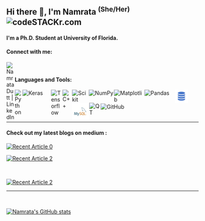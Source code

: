 ## Hi there 👋, I'm Namrata <sup>(She/Her)</sup> <img align="center" alt="codeSTACKr.com" width="5%" src="https://cdn.freebiesupply.com/images/thumbs/2x/florida-gators-logo.png" />

#### I'm a Ph.D. Student at University of Florida.

#### Connect with me:

[<img align="left" alt="Namrata Dutt | LinkedIn" width="22px" src="https://cdn.jsdelivr.net/npm/simple-icons@v3/icons/linkedin.svg" />][linkedin]

<br />

#### Languages and Tools:

<img align="left" alt="Python" width="4%" src="https://media.giphy.com/media/KAq5w47R9rmTuvWOWa/giphy.gif" />
<img align="left" alt="Keras" width="75px" src="https://keras.io/img/logo.png" />
<img align="left" alt="Tensorflow" width="30px" src="https://upload.wikimedia.org/wikipedia/commons/thumb/2/2d/Tensorflow_logo.svg/1200px-Tensorflow_logo.svg.png" />
<img align="left" alt="C++" width="5%" src="https://2.bp.blogspot.com/-z3HC6lmULWs/VY04-cq47kI/AAAAAAAAAwQ/WH7RVNF_ZcA/s1600/f0ff536eb8244be3a825803e6f04f499.gif" />
<img align="left" alt="Scikit" width="44px" src="https://upload.wikimedia.org/wikipedia/commons/thumb/0/05/Scikit_learn_logo_small.svg/1200px-Scikit_learn_logo_small.svg.png" />
<img align="left" alt="NumPy" width="66px" src="https://raw.githubusercontent.com/numpy/numpy/7e7f4adab814b223f7f917369a72757cd28b10cb/branding/icons/numpylogo.svg" />
<img align="left" alt="Matplotlib" width="80px" src="https://matplotlib.org/_static/logo2.svg" />
<img align="left" alt="Pandas" width="80px" src="https://raw.githubusercontent.com/pandas-dev/pandas/761bceb77d44aa63b71dda43ca46e8fd4b9d7422/web/pandas/static/img/pandas.svg" >
<img align="left" alt="SQL" width="34px" src="https://raw.githubusercontent.com/github/explore/80688e429a7d4ef2fca1e82350fe8e3517d3494d/topics/sql/sql.png" />
<img align="left" alt="MySQL" width="45px" src="https://raw.githubusercontent.com/github/explore/80688e429a7d4ef2fca1e82350fe8e3517d3494d/topics/mysql/mysql.png" />
<img align="left" alt="QT" width="30px" src="https://raw.githubusercontent.com/simple-icons/simple-icons/b4c26a833274ecd7eb948805c9488ace62e8e664/icons/qt.svg" />
<img align="center" alt="GitHub" width="44px" src="https://res.cloudinary.com/devpost/image/fetch/s--KP5oRp25--/c_limit,f_auto,fl_lossy,q_auto:eco,w_900/https://github.com/npentrel/octoclippy/blob/master/gifs/tentacles.gif%3Fraw%3Dtrue" />
<br />


[linkedin]: https://www.linkedin.com/in/namratadutt/

<br />

---

#### Check out my latest blogs on medium :

<a target="_blank" href="https://github-readme-medium-recent-article.vercel.app/medium/@namratadutt2/0"><img src="https://github-readme-medium-recent-article.vercel.app/medium/@namratadutt2/0" alt="Recent Article 0"> 
<br />

  
<a target="_blank" href="https://github-readme-medium-recent-article.vercel.app/medium/@namratadutt2/1"><img src="https://github-readme-medium-recent-article.vercel.app/medium/@namratadutt2/1" alt="Recent Article 2"> 

<br />

 <a target="_blank" href="https://github-readme-medium-recent-article.vercel.app/medium/@namratadutt2/2"><img src="https://github-readme-medium-recent-article.vercel.app/medium/@namratadutt2/2" alt="Recent Article 2"> 

---
<br />

<!-- <img align="left" alt="Aditya's Github Stats" src="https://github-readme-stats.codestackr.vercel.app/api?username=namratadutt&show_icons=true&hide_border=true" />
 -->

![Namrata's GitHub stats](https://github-readme-stats.vercel.app/api?username=namratadutt&show_icons=true&theme=radical)

